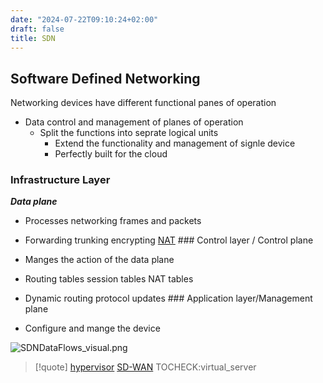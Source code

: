 ```yaml
---
date: "2024-07-22T09:10:24+02:00"
draft: false
title: SDN
---
```


## Software Defined Networking

Networking devices have different functional panes of operation

-   Data control and management of planes of operation
    -   Split the functions into seprate logical units
        -   Extend the functionality and management of signle device
        -   Perfectly built for the cloud

### Infrastructure Layer

***Data plane***

-   Processes networking frames and packets

-   Forwarding trunking encrypting
    [NAT](/Notes/posts/Network/basic_network_connections/NAT) ###
    Control layer / Control plane

-   Manges the action of the data plane

-   Routing tables session tables NAT tables

-   Dynamic routing protocol updates ### Application layer/Management
    plane

-   Configure and mange the device

![SDNDataFlows_visual.png](/Notes/SDNDataFlows_visual.png)

> \[!quote\] [hypervisor](/Notes/posts/Network/vitrual/hypervisor)
> [SD-WAN](/Notes/posts/Network/Network_Types/SD-WAN)
> TOCHECK:virtual_server
